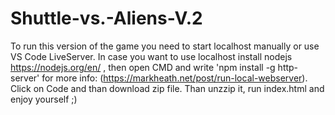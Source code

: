 # Shuttle-vs.-Aliens-V.2

To run this version of the game you need to start localhost manually or use VS Code LiveServer. In case you want to use localhost install nodejs https://nodejs.org/en/ , then open CMD and write 'npm install -g http-server' for more info: (https://markheath.net/post/run-local-webserver).
Click on Code and than download zip file. Than unzzip it, run index.html and enjoy yourself ;)
